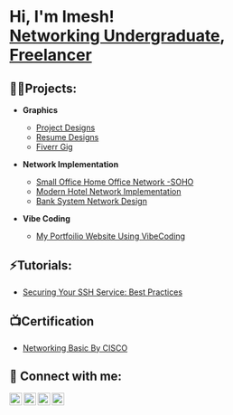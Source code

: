 <h1>Hi, I'm Imesh! <br/><a href="https://github.com/imadhubhashitha">Networking Undergraduate</a>, <a href="https://www.linkedin.com/in/imadhubhashitha/">Freelancer</a> </h1>

<h2>👨‍💻Projects:</h2>

- <b>Graphics</b>
  - [Project Designs](  https://github.com/imadhubhashitha/Project-Designs)
  - [Resume Designs](https://github.com/imadhubhashitha/Resume-Design)
  - [Fiverr Gig](https://github.com/imadhubhashitha/fiverr)
 
- <b>Network Implementation</b>
  - [Small Office Home Office Network -SOHO](https://github.com/imadhubhashitha/SOHO-Network)
  - [Modern Hotel Network Implementation](https://github.com/imadhubhashitha/Hotel-Network)
  - [Bank System Network Design](https://github.com/imadhubhashitha/BankNetwork)

- <b>Vibe Coding</b>
  - [My Portfoilio Website Using VibeCoding](https://github.com/imadhubhashitha/VIbeCode-Portfolio)
 
    
<h2>⚡Tutorials:</h2>

  - [Securing Your SSH Service: Best Practices](https://github.com/imadhubhashitha/Secure-SSH)
 



<h2>📺Certification</h2>

- [Networking Basic By CISCO](https://www.credly.com/badges/ac10fc6e-af9c-44c0-be88-6c43f0ce690e)


<h2> 🤳 Connect with me:</h2>

<a href="https://www.youtube.com/c/imadhubhashitha" target="_blank">
  <img align="left" alt="imadhubhashitha | YouTube" width="22px" src="https://cdn.jsdelivr.net/npm/simple-icons@v3/icons/youtube.svg" />
</a>
<a href="https://twitter.com/imadhubhashitha" target="_blank">
  <img align="left" alt="imadhubhashitha | Twitter" width="22px" src="https://cdn.jsdelivr.net/npm/simple-icons@v3/icons/twitter.svg" />
</a>
<a href="https://linkedin.com/in/imadhubhashitha" target="_blank">
  <img align="left" alt="imadhubhashitha | LinkedIn" width="22px" src="https://cdn.jsdelivr.net/npm/simple-icons@v3/icons/linkedin.svg" />
</a>
<a href="https://www.instagram.com/imadhubhashitha/" target="_blank">
  <img align="left" alt="imadhubhashitha | Instagram" width="22px" src="https://cdn.jsdelivr.net/npm/simple-icons@v3/icons/instagram.svg" />
</a>

<!--
**joshmadakor1/joshmadakor1** is a ✨ _special_ ✨ repository because its `README.md` (this file) appears on your GitHub profile.

Here are some ideas to get you started:

- 🔭 I’m currently working on ...
- 🌱 I’m currently learning ...
- 👯 I’m looking to collaborate on ...
- 🤔 I’m looking for help with ...
- 💬 Ask me about ...
- 📫 How to reach me: ...
- 😄 Pronouns: ...
- ⚡ Fun fact: ...
-->

